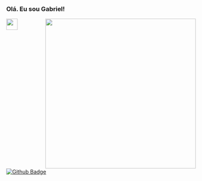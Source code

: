 ### Olá. Eu sou Gabriel!
<img src=https://github.com/TheDudeThatCode/TheDudeThatCode/blob/master/Assets/Earth.gif width="30">

<img align="right" width="400" height="400" src="coloque_o_link_de_uma_foto_aqui">

[![Github Badge](https://img.shields.io/badge/-Github-000?style=flat-square&logo=Github&logoColor=white&link=https://github.com)](https://github.com)

